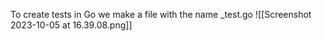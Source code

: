 To create tests in Go we make a file with the name  _test.go
![[Screenshot 2023-10-05 at 16.39.08.png]]
